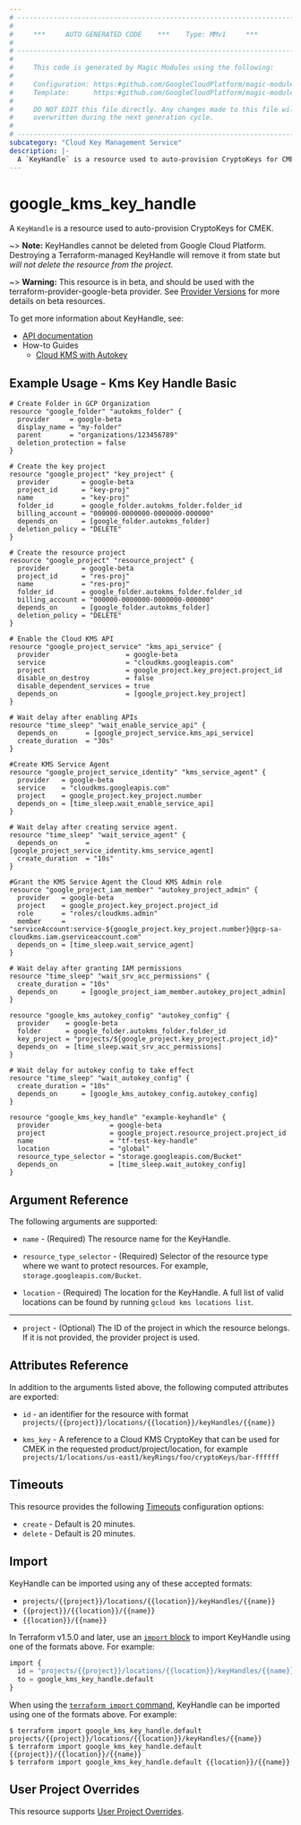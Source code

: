 ```yaml
---
# ----------------------------------------------------------------------------
#
#     ***     AUTO GENERATED CODE    ***    Type: MMv1     ***
#
# ----------------------------------------------------------------------------
#
#     This code is generated by Magic Modules using the following:
#
#     Configuration: https:#github.com/GoogleCloudPlatform/magic-modules/tree/main/mmv1/products/kms/KeyHandle.yaml
#     Template:      https:#github.com/GoogleCloudPlatform/magic-modules/tree/main/mmv1/templates/terraform/resource.html.markdown.tmpl
#
#     DO NOT EDIT this file directly. Any changes made to this file will be
#     overwritten during the next generation cycle.
#
# ----------------------------------------------------------------------------
subcategory: "Cloud Key Management Service"
description: |-
  A `KeyHandle` is a resource used to auto-provision CryptoKeys for CMEK.
---
```


# google_kms_key_handle

A `KeyHandle` is a resource used to auto-provision CryptoKeys for CMEK.


~> **Note:** KeyHandles cannot be deleted from Google Cloud Platform.
Destroying a Terraform-managed KeyHandle will remove it from state but
*will not delete the resource from the project.*

~> **Warning:** This resource is in beta, and should be used with the terraform-provider-google-beta provider.
See [Provider Versions](https://terraform.io/docs/providers/google/guides/provider_versions.html) for more details on beta resources.

To get more information about KeyHandle, see:

* [API documentation](https://cloud.google.com/kms/docs/reference/rest/v1/projects.locations.keyHandles)
* How-to Guides
    * [Cloud KMS with Autokey](https://cloud.google.com/kms/docs/kms-with-autokey)

## Example Usage - Kms Key Handle Basic


```hcl
# Create Folder in GCP Organization
resource "google_folder" "autokms_folder" {
  provider     = google-beta
  display_name = "my-folder"
  parent       = "organizations/123456789"
  deletion_protection = false
}

# Create the key project
resource "google_project" "key_project" {
  provider        = google-beta
  project_id      = "key-proj"
  name            = "key-proj"
  folder_id       = google_folder.autokms_folder.folder_id
  billing_account = "000000-0000000-0000000-000000"
  depends_on      = [google_folder.autokms_folder]
  deletion_policy = "DELETE"
}

# Create the resource project
resource "google_project" "resource_project" {
  provider        = google-beta
  project_id      = "res-proj"
  name            = "res-proj"
  folder_id       = google_folder.autokms_folder.folder_id
  billing_account = "000000-0000000-0000000-000000"
  depends_on      = [google_folder.autokms_folder]
  deletion_policy = "DELETE"
}

# Enable the Cloud KMS API
resource "google_project_service" "kms_api_service" {
  provider                   = google-beta
  service                    = "cloudkms.googleapis.com"
  project                    = google_project.key_project.project_id
  disable_on_destroy         = false
  disable_dependent_services = true
  depends_on                 = [google_project.key_project]
}

# Wait delay after enabling APIs
resource "time_sleep" "wait_enable_service_api" {
  depends_on       = [google_project_service.kms_api_service]
  create_duration  = "30s"
}

#Create KMS Service Agent
resource "google_project_service_identity" "kms_service_agent" {
  provider   = google-beta
  service    = "cloudkms.googleapis.com"
  project    = google_project.key_project.number
  depends_on = [time_sleep.wait_enable_service_api]
}

# Wait delay after creating service agent.
resource "time_sleep" "wait_service_agent" {
  depends_on       = [google_project_service_identity.kms_service_agent]
  create_duration  = "10s"
}

#Grant the KMS Service Agent the Cloud KMS Admin role
resource "google_project_iam_member" "autokey_project_admin" {
  provider   = google-beta
  project    = google_project.key_project.project_id
  role       = "roles/cloudkms.admin"
  member     = "serviceAccount:service-${google_project.key_project.number}@gcp-sa-cloudkms.iam.gserviceaccount.com"
  depends_on = [time_sleep.wait_service_agent]
}

# Wait delay after granting IAM permissions
resource "time_sleep" "wait_srv_acc_permissions" {
  create_duration = "10s"
  depends_on      = [google_project_iam_member.autokey_project_admin]
}

resource "google_kms_autokey_config" "autokey_config" {
  provider    = google-beta
  folder      = google_folder.autokms_folder.folder_id
  key_project = "projects/${google_project.key_project.project_id}"
  depends_on  = [time_sleep.wait_srv_acc_permissions]
}

# Wait delay for autokey config to take effect
resource "time_sleep" "wait_autokey_config" {
  create_duration = "10s"
  depends_on      = [google_kms_autokey_config.autokey_config]
}

resource "google_kms_key_handle" "example-keyhandle" {
  provider               = google-beta
  project                = google_project.resource_project.project_id
  name                   = "tf-test-key-handle"
  location               = "global"
  resource_type_selector = "storage.googleapis.com/Bucket"
  depends_on             = [time_sleep.wait_autokey_config]
}
```

## Argument Reference

The following arguments are supported:


* `name` -
  (Required)
  The resource name for the KeyHandle.

* `resource_type_selector` -
  (Required)
  Selector of the resource type where we want to protect resources.
  For example, `storage.googleapis.com/Bucket`.

* `location` -
  (Required)
  The location for the KeyHandle.
  A full list of valid locations can be found by running `gcloud kms locations list`.


- - -


* `project` - (Optional) The ID of the project in which the resource belongs.
    If it is not provided, the provider project is used.


## Attributes Reference

In addition to the arguments listed above, the following computed attributes are exported:

* `id` - an identifier for the resource with format `projects/{{project}}/locations/{{location}}/keyHandles/{{name}}`

* `kms_key` -
  A reference to a Cloud KMS CryptoKey that can be used for CMEK in the requested
  product/project/location, for example
  `projects/1/locations/us-east1/keyRings/foo/cryptoKeys/bar-ffffff`


## Timeouts

This resource provides the following
[Timeouts](https://developer.hashicorp.com/terraform/plugin/sdkv2/resources/retries-and-customizable-timeouts) configuration options:

- `create` - Default is 20 minutes.
- `delete` - Default is 20 minutes.

## Import


KeyHandle can be imported using any of these accepted formats:

* `projects/{{project}}/locations/{{location}}/keyHandles/{{name}}`
* `{{project}}/{{location}}/{{name}}`
* `{{location}}/{{name}}`


In Terraform v1.5.0 and later, use an [`import` block](https://developer.hashicorp.com/terraform/language/import) to import KeyHandle using one of the formats above. For example:

```tf
import {
  id = "projects/{{project}}/locations/{{location}}/keyHandles/{{name}}"
  to = google_kms_key_handle.default
}
```

When using the [`terraform import` command](https://developer.hashicorp.com/terraform/cli/commands/import), KeyHandle can be imported using one of the formats above. For example:

```
$ terraform import google_kms_key_handle.default projects/{{project}}/locations/{{location}}/keyHandles/{{name}}
$ terraform import google_kms_key_handle.default {{project}}/{{location}}/{{name}}
$ terraform import google_kms_key_handle.default {{location}}/{{name}}
```

## User Project Overrides

This resource supports [User Project Overrides](https://registry.terraform.io/providers/hashicorp/google/latest/docs/guides/provider_reference#user_project_override).
